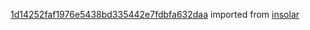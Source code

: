 [1d14252faf1976e5438bd335442e7fdbfa632daa](https://github.com/insolar/insolar/commit/1d14252faf1976e5438bd335442e7fdbfa632daa) imported from [insolar](https://github.com/insolar/insolar)
